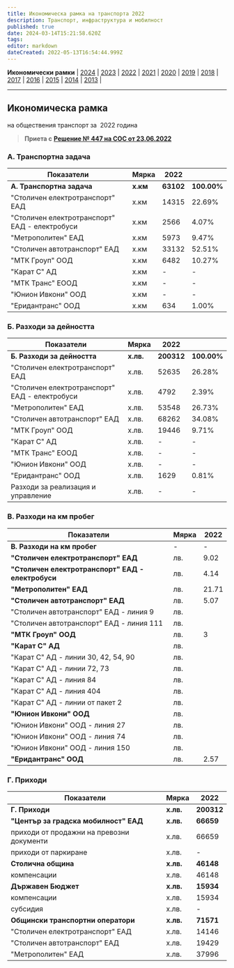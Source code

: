 ```yaml
---
title: Икономическа рамка на транспорта 2022
description: Транспорт, инфраструктура и мобилност
published: true
date: 2024-03-14T15:21:58.620Z
tags: 
editor: markdown
dateCreated: 2022-05-13T16:54:44.999Z
---
```


**Икономически рамки** | [2024](/bg/economics-and-society/economic-framework/2024) | [2023](/bg/economics-and-society/economic-framework/2023) | [2022](/bg/economics-and-society/economic-framework/2022) | [2021](/bg/economics-and-society/economic-framework/2021) | [2020](/bg/economics-and-society/economic-framework/2020) | [2019](/bg/economics-and-society/economic-framework/2019) | [2018](/bg/economics-and-society/economic-framework/2018) | [2017](/bg/economics-and-society/economic-framework/2017) | [2016](/bg/economics-and-society/economic-framework/2016) | [2015](/bg/economics-and-society/economic-framework/2015) | [2014](/bg/economics-and-society/economic-framework/2014) | [2013](/bg/economics-and-society/economic-framework/2013) |

---

## **Икономическа рамка**  
на обществения транспорт за  2022 година

> **Приета с** [**Решение № 447 на СОС от 23.06.2022**](http://trinmo.org/bg/politics/sofia-council-decisions#%D1%80%D0%B5%D1%88%D0%B5%D0%BD%D0%B8%D0%B5-no-447-%D0%BD%D0%B0-%D1%81%D0%BE%D1%81-%D0%BE%D1%82-23062022)

### **А. Транспортна задача**

| Показатели | Мярка | **2022** |     |
| --- | --- | --- | --- |
| **А. Транспортна задача** | **х.км** | **63102** | **100.00%** |
| "Столичен електротранспорт" ЕАД | х.км | 14315 | 22.69% |
| "Столичен електротранспорт" ЕАД - електробуси | х.км | 2566 | 4.07% |
| "Метрополитен" ЕАД | х.км | 5973 | 9.47% |
| "Столичен автотранспорт" ЕАД | х.км | 33132 | 52.51% |
| "МТК Гроуп" ООД | х.км | 6482 | 10.27% |
| "Карат С" АД | х.км | \-  | \-  |
| "МТК Транс" ЕООД | х.км | \-  | \-  |
| "Юнион Ивкони" ООД | х.км | \-  | \-  |
| "Еридантранс" ООД | х.км | 634 | 1.00% |

### Б. Разходи за дейността

| Показатели | Мярка | 2022 |     |
| --- | --- | --- | --- |
| **Б. Разходи за дейността** | **х.лв.** | **200312** | **100.00%** |
| "Столичен електротранспорт" ЕАД | х.лв. | 52635 | 26.28% |
| "Столичен електротранспорт" ЕАД - електробуси | х.лв. | 4792 | 2.39% |
| "Метрополитен" ЕАД | х.лв. | 53548 | 26.73% |
| "Столичен автотранспорт" ЕАД | х.лв. | 68262 | 34.08% |
| "МТК Гроуп" ООД | х.лв. | 19446 | 9.71% |
| "Карат С" АД | х.лв. | \-  | \-  |
| "МТК Транс" ЕООД | х.лв. | \-  | \-  |
| "Юнион Ивкони" ООД | х.лв. | \-  | \-  |
| "Еридантранс" ООД | х.лв. | 1629 | 0.81% |
| Разходи за реализация и управление | х.лв. | \-  | \-  |

### В. Разходи на км пробег

| Показатели | Мярка | **2022** |
| --- | --- | --- |
| **В. Разходи на км пробег** | -   | -   |
| **"Столичен електротранспорт" ЕАД** | лв. | 9.02 |
| **"Столичен електротранспорт" ЕАД - електробуси** | лв. | 4.14 |
| **"Метрополитен" ЕАД** | лв. | 21.71 |
| **"Столичен автотранспорт" ЕАД** | лв. | 5.07 |
| "Столичен автотранспорт" ЕАД - линия 9 | лв. |     |
| "Столичен автотранспорт" ЕАД - линия 111 | лв. |     |
| **"МТК Гроуп" ООД** | лв. | 3   |
| **"Карат С" АД** | лв. |     |
| "Карат С" АД - линии 30, 42, 54, 90 | лв. |     |
| "Карат С" АД - линии 72, 73 | лв. |     |
| "Карат С" АД - линия 84 | лв. |     |
| "Карат С" АД - линия 404 | лв. |     |
| "Карат С" АД - линии от пакет 2 | лв. |     |
| **"Юнион Ивкони" ООД** | лв. |     |
| "Юнион Ивкони" ООД - линия 27 | лв. |     |
| "Юнион Ивкони" ООД - линия 74 | лв. |     |
| "Юнион Ивкони" ООД - линия 150 | лв. |     |
| **"Еридантранс" ООД** | лв. | 2.57 |

### Г. Приходи

| Показатели | Мярка | **2022** |
| --- | --- | --- |
| **Г. Приходи** | **х.лв.** | **200312** |
| **"Център за градска мобилност" ЕАД** | **х.лв.** | **66659** |
| приходи от продажни на превозни документи | х.лв. | 66659 |
| приходи от паркиране | х.лв. | \-  |
| **Столична община** | **х.лв.** | **46148** |
| компенсации | х.лв. | 46148 |
| **Държавен Бюджет** | **х.лв.** | **15934** |
| компенсации | х.лв. | 15934 |
| субсидия | х.лв. | \-  |
| **Общински транспортни оператори** | **х.лв.** | **71571** |
| "Столичен електротранспорт" ЕАД | х.лв. | 14146 |
| "Столичен автотранспорт" ЕАД | х.лв. | 19429 |
| "Метрополитен" ЕАД | х.лв. | 37996 |